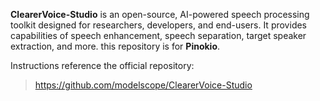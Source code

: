 **ClearerVoice-Studio** is an open-source, AI-powered speech processing toolkit designed for researchers, developers, and end-users. It provides capabilities of speech enhancement, speech separation, target speaker extraction, and more.
this repository is for **Pinokio**.

Instructions reference the official repository: 
> https://github.com/modelscope/ClearerVoice-Studio
